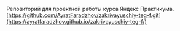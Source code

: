 Репозиторий для проектной работы курса Яндекс Практикума.  
[https://github.com/AyratFaradzhov/zakrivayuschiy-teg-f.git](https://ayratfaradzhov.github.io/zakrivayuschiy-teg-f/)

